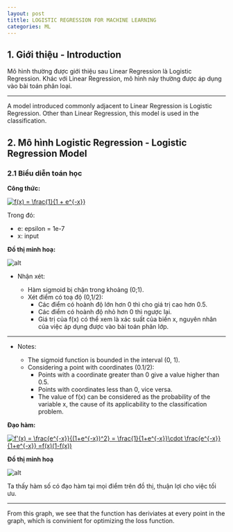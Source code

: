 ```yaml
---
layout: post
tittle: LOGISTIC REGRESSION FOR MACHINE LEARNING
categories: ML
---
```


## 1. Giới thiệu - Introduction  

Mô hình thường được giới thiệu sau Linear Regression là Logistic Regression. Khác với Linear Regression, mô hình này thường được áp dụng vào bài toán phân loại. 

----

A model introduced commonly adjacent to Linear Regression is Logistic Regression. Other than Linear Regression, this model is used in the classification.

## 2. Mô hình Logistic Regression - Logistic Regression Model

### 2.1 Biểu diễn toán học
**Công thức:**

<a href="https://www.codecogs.com/eqnedit.php?latex=\inline&space;f(x)&space;=&space;\frac{1}{1&space;&plus;&space;e^{-x}}" target="_blank"><img src="https://latex.codecogs.com/gif.latex?\inline&space;f(x)&space;=&space;\frac{1}{1&space;&plus;&space;e^{-x}}" title="f(x) = \frac{1}{1 + e^{-x}}" /></a>

Trong đó:
* e: epsilon = 1e-7
* x: input

**Đồ thị minh hoạ:**

![alt](https://raw.githubusercontent.com/tuongkhangduongle/tuongkhangduongle.github.io/9aa8a71891420b37800514fba10e63b87ca0f989/images/sigmoid.svg)

* Nhận xét:

    * Hàm sigmoid bị chặn trong khoảng (0;1).
    * Xét điểm có toạ độ (0,1/2):
        * Các điểm có hoành độ lớn hơn 0 thì cho giá trị cao hơn 0.5.
        * Các điểm có hoành độ nhỏ hơn 0 thì ngược lại.
        * Giá trị của f(x) có thể xem là xác suất của biến x, nguyên nhân của việc áp dụng được vào bài toán phân lớp.  

------------

* Notes:

     * The sigmoid function is bounded in the interval (0, 1).
     * Considering a point with coordinates (0.1/2):
         * Points with a coordinate greater than 0 give a value higher than 0.5.
         * Points with coordinates less than 0, vice versa.
         * The value of f(x) can be considered as the probability of the variable x, the cause of its applicability to the classification problem.

**Đạo hàm:**

<a href="https://www.codecogs.com/eqnedit.php?latex=\inline&space;f'(x)&space;=&space;\frac{e^{-x}}{(1&plus;e^{-x})^2}&space;=&space;\frac{1}{1&plus;e^{-x}}\cdot&space;\frac{e^{-x}}{1&plus;e^{-x}}&space;=f(x)(1-f(x))" target="_blank"><img src="https://latex.codecogs.com/gif.latex?\inline&space;f'(x)&space;=&space;\frac{e^{-x}}{(1&plus;e^{-x})^2}&space;=&space;\frac{1}{1&plus;e^{-x}}\cdot&space;\frac{e^{-x}}{1&plus;e^{-x}}&space;=f(x)(1-f(x))" title="f'(x) = \frac{e^{-x}}{(1+e^{-x})^2} = \frac{1}{1+e^{-x}}\cdot \frac{e^{-x}}{1+e^{-x}} =f(x)(1-f(x))" /></a>

**Đồ thị minh hoạ**

![alt](https://raw.githubusercontent.com/tuongkhangduongle/tuongkhangduongle.github.io/master/images/deriviate_sigmoid.png)

Ta thấy hàm số có đạo hàm tại mọi điểm trên đồ thị, thuận lợi cho việc tối ưu.

-------

From this graph, we see that the function has deriviates at every point in the graph, which is convinient for optimizing the loss function. 